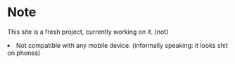 # Note
This site is a fresh project, currently working on it. (not)
<li>Not compatible with any mobile device. (informally speaking: it looks shit on phones)</li>
